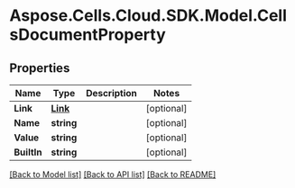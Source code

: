 # Aspose.Cells.Cloud.SDK.Model.CellsDocumentProperty
## Properties

Name | Type | Description | Notes
------------ | ------------- | ------------- | -------------
**Link** | [**Link**](Link.md) |  | [optional] 
**Name** | **string** |  | [optional] 
**Value** | **string** |  | [optional] 
**BuiltIn** | **string** |  | [optional] 

[[Back to Model list]](../README.md#documentation-for-models) [[Back to API list]](../README.md#documentation-for-api-endpoints) [[Back to README]](../README.md)

